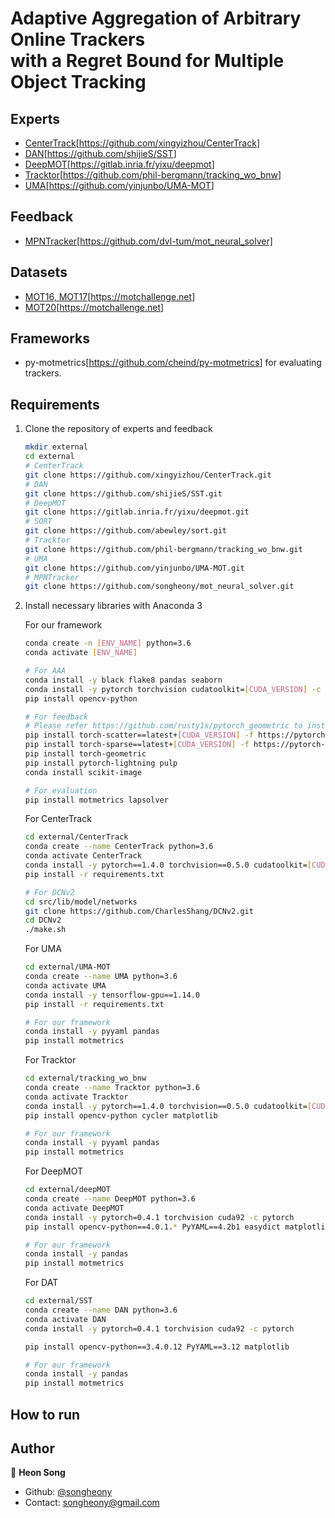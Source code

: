 # Adaptive Aggregation of Arbitrary Online Trackers <br/> with a Regret Bound for Multiple Object Tracking

## Experts

* [CenterTrack](https://arxiv.org/abs/2004.01177)[<https://github.com/xingyizhou/CenterTrack>]
* [DAN](https://arxiv.org/abs/1810.11780)[<https://github.com/shijieS/SST>]
* [DeepMOT](https://arxiv.org/abs/1906.06618)[<https://gitlab.inria.fr/yixu/deepmot>]
* [Tracktor](https://arxiv.org/abs/1903.05625)[<https://github.com/phil-bergmann/tracking_wo_bnw>]
* [UMA](https://arxiv.org/abs/2003.11291)[<https://github.com/yinjunbo/UMA-MOT>]

## Feedback

* [MPNTracker](https://arxiv.org/abs/1912.07515)[https://github.com/dvl-tum/mot_neural_solver]

## Datasets

* [MOT16, MOT17](https://arxiv.org/abs/1603.00831)[<https://motchallenge.net>]
* [MOT20](https://arxiv.org/abs/2003.09003)[<https://motchallenge.net>]

## Frameworks

* py-motmetrics[<https://github.com/cheind/py-motmetrics>] for evaluating trackers.

## Requirements

1. Clone the repository of experts and feedback

    ```sh
    mkdir external
    cd external
    # CenterTrack
    git clone https://github.com/xingyizhou/CenterTrack.git
    # DAN
    git clone https://github.com/shijieS/SST.git
    # DeepMOT
    git clone https://gitlab.inria.fr/yixu/deepmot.git
    # SORT
    git clone https://github.com/abewley/sort.git
    # Tracktor
    git clone https://github.com/phil-bergmann/tracking_wo_bnw.git
    # UMA
    git clone https://github.com/yinjunbo/UMA-MOT.git
    # MPNTracker
    git clone https://github.com/songheony/mot_neural_solver.git
    ```

2. Install necessary libraries with Anaconda 3

    For our framework

    ```sh
    conda create -n [ENV_NAME] python=3.6
    conda activate [ENV_NAME]

    # For AAA
    conda install -y black flake8 pandas seaborn
    conda install -y pytorch torchvision cudatoolkit=[CUDA_VERSION] -c pytorch
    pip install opencv-python

    # For feedback
    # Please refer https://github.com/rusty1s/pytorch_geometric to install torch-scatter, torch-sparse, torch-geometric.
    pip install torch-scatter==latest+[CUDA_VERSION] -f https://pytorch-geometric.com/whl/torch-[TORCH_VERSION].html
    pip install torch-sparse==latest+[CUDA_VERSION] -f https://pytorch-geometric.com/whl/torch-[TORCH_VERSION].html
    pip install torch-geometric
    pip install pytorch-lightning pulp
    conda install scikit-image

    # For evaluation
    pip install motmetrics lapsolver
    ```

    For CenterTrack

    ```sh
    cd external/CenterTrack
    conda create --name CenterTrack python=3.6
    conda activate CenterTrack
    conda install -y pytorch==1.4.0 torchvision==0.5.0 cudatoolkit=[CUDA_VERSION] -c pytorch
    pip install -r requirements.txt

    # For DCNv2
    cd src/lib/model/networks
    git clone https://github.com/CharlesShang/DCNv2.git
    cd DCNv2
    ./make.sh
    ```

    For UMA

    ```sh
    cd external/UMA-MOT
    conda create --name UMA python=3.6
    conda activate UMA
    conda install -y tensorflow-gpu==1.14.0
    pip install -r requirements.txt

    # For our framework
    conda install -y pyyaml pandas
    pip install motmetrics
    ```

    For Tracktor

    ```sh
    cd external/tracking_wo_bnw
    conda create --name Tracktor python=3.6
    conda activate Tracktor
    conda install -y pytorch==1.4.0 torchvision==0.5.0 cudatoolkit=[CUDA_VERSION] -c pytorch
    pip install opencv-python cycler matplotlib

    # For our framework
    conda install -y pyyaml pandas
    pip install motmetrics
    ```

    For DeepMOT

    ```sh
    cd external/deepMOT
    conda create --name DeepMOT python=3.6
    conda activate DeepMOT
    conda install -y pytorch=0.4.1 torchvision cuda92 -c pytorch
    pip install opencv-python==4.0.1.* PyYAML==4.2b1 easydict matplotlib

    # For our framework
    conda install -y pandas
    pip install motmetrics
    ```

    For DAT

    ```sh
    cd external/SST
    conda create --name DAN python=3.6
    conda activate DAN
    conda install -y pytorch=0.4.1 torchvision cuda92 -c pytorch

    pip install opencv-python==3.4.0.12 PyYAML==3.12 matplotlib

    # For our framework
    conda install -y pandas
    pip install motmetrics
    ```

## How to run

## Author

👤 **Heon Song**

* Github: [@songheony](https://github.com/songheony)
* Contact: songheony@gmail.com
